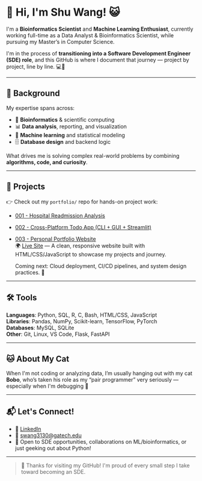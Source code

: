 # 👋 Hi, I'm Shu Wang! 😺

I'm a **Bioinformatics Scientist** and **Machine Learning Enthusiast**, currently working full-time as a Data Analyst & Bioinformatics Scientist, while pursuing my Master’s in Computer Science.

I'm in the process of **transitioning into a Software Development Engineer (SDE) role**, and this GitHub is where I document that journey — project by project, line by line. 💻🌱

---

## 🧠 Background

My expertise spans across:
- 🧬 **Bioinformatics** & scientific computing
- 📊 **Data analysis**, reporting, and visualization
- 🤖 **Machine learning** and statistical modeling
- 🗄️ **Database design** and backend logic

What drives me is solving complex real-world problems by combining **algorithms, code, and curiosity**.

---

## 🚀 Projects
👉 Check out my `portfolio/` repo for hands-on project work:
- [001 - Hospital Readmission Analysis](https://github.com/shuwangs/practice/tree/main/001-readmission-analysis)
- [002 - Cross-Platform Todo App (CLI + GUI + Streamlit)](https://github.com/shuwangs/portfolio/tree/main/002-flask-todo-api)
- [003 - Personal Portfolio Website](https://github.com/shuwangs/personal-site)  
  🌍 [Live Site](https://shuwangs.github.io/personal-site/) — A clean, responsive website built with HTML/CSS/JavaScript to showcase my projects and journey.  


  Coming next: Cloud deployment, CI/CD pipelines, and system design practices. 🎯

---

## 🛠️ Tools
**Languages**: Python, SQL, R, C, Bash, HTML/CSS, JavaScript  
**Libraries**: Pandas, NumPy, Scikit-learn, TensorFlow, PyTorch  
**Databases**: MySQL, SQLite  
**Other**: Git, Linux, VS Code, Flask, FastAPI

---

## 🐱 About My Cat

When I'm not coding or analyzing data, I’m usually hanging out with my cat **Bobo**, who’s taken his role as my “pair programmer” very seriously — especially when I'm debugging 🐾

--- 

## 📬 Let's Connect!

- 🔗 [LinkedIn](https://www.linkedin.com/in/shuuwang/)
- 💌 swang3130@gatech.edu  
- 🤝 Open to SDE opportunities, collaborations on ML/bioinformatics, or just geeking out about Python!

---

> 💛 Thanks for visiting my GitHub! I'm proud of every small step I take toward becoming an SDE.
